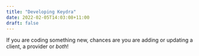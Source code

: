 ```yaml
---
title: "Developing Keydra"
date: 2022-02-05T14:03:08+11:00
draft: false
---
```


If you are coding something new, chances are you are adding or updating a client, a provider or *both*!

